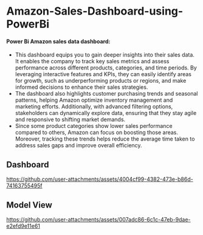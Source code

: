 # Amazon-Sales-Dashboard-using-PowerBi
#### Power Bi Amazon sales data dashboard:
- This dashboard equips you to gain deeper insights into their sales data. It enables the company to track key sales metrics and assess performance across different products, categories, and time periods. By leveraging interactive features and KPIs, they can easily identify areas for growth, such as underperforming products or regions, and make informed decisions to enhance their sales strategies.
- The dashboard also highlights customer purchasing trends and seasonal patterns, helping Amazon optimize inventory management and marketing efforts. Additionally, with advanced filtering options, stakeholders can dynamically explore data, ensuring that they stay agile and responsive to shifting market demands.
- Since some product categories show lower sales performance compared to others, Amazon can focus on boosting those areas. Moreover, tracking these trends helps reduce the average time taken to address sales gaps and improve overall efficiency.

## Dashboard 

https://github.com/user-attachments/assets/4004cf99-4382-473e-b86d-74163755495f

## Model View

https://github.com/user-attachments/assets/007adc86-6c1c-47eb-9dae-e2efd9e11e61









